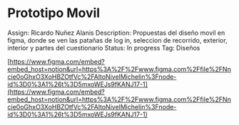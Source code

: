 # Prototipo Movil

Assign: Ricardo Nuñez Alanis
Description: Propuestas del diseño movil en figma, donde se ven las patañas de log in, seleccion de recorrido, exterior, interior y partes del cuestionario
Status: In progress
Tag: Diseños

[https://www.figma.com/embed?embed_host=notion&url=https%3A%2F%2Fwww.figma.com%2Ffile%2FNncie0oGhxO3XoHBZOtfVc%2FAltoNivelMichelin%3Fnode-id%3D0%3A1%26t%3D5mxoWEJs9fKANJ17-1](https://www.figma.com/embed?embed_host=notion&url=https%3A%2F%2Fwww.figma.com%2Ffile%2FNncie0oGhxO3XoHBZOtfVc%2FAltoNivelMichelin%3Fnode-id%3D0%3A1%26t%3D5mxoWEJs9fKANJ17-1)